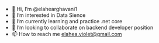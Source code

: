 - 👋 Hi, I’m @elahearghavani1
- 👀 I’m interested in Data Sience
- 🌱 I’m currently learning and practice .net core 
- 💞️ I’m looking to collaborate on backend developer position
- 📫 How to reach me elahea.violet@gmail.com

<!---
elahearghavani1/elahearghavani1 is a ✨ special ✨ repository because its `README.md` (this file) appears on your GitHub profile.
You can click the Preview link to take a look at your changes.
--->
